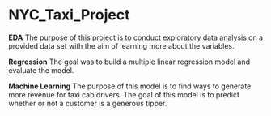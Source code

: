 # NYC_Taxi_Project

**EDA**
The purpose of this project is to conduct exploratory data analysis on a provided data set with the aim of learning more about the variables.

**Regression**
The goal was to build a multiple linear regression model and evaluate the model.

**Machine Learning**
The purpose of this model is to find ways to generate more revenue for taxi cab drivers.
The goal of this model is to predict whether or not a customer is a generous tipper.
